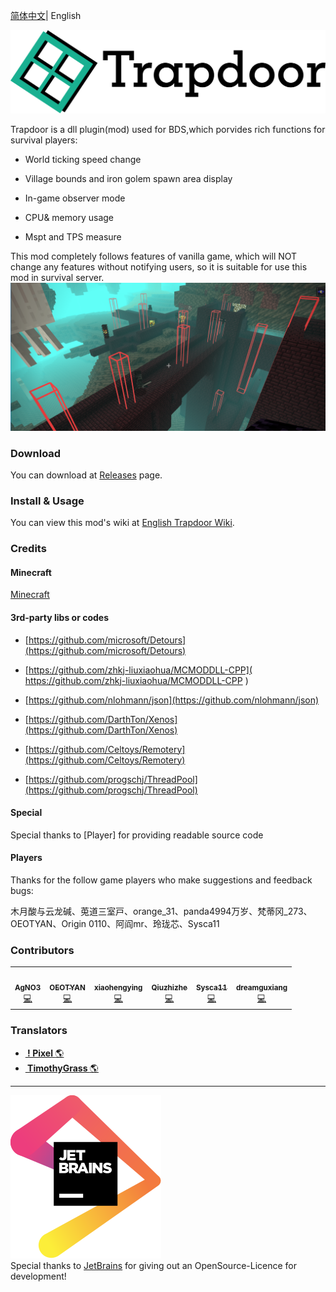 

[简体中文](README_zh.md)| English 
<br>

![title-banner](./img/logo.svg)


Trapdoor is a dll plugin(mod) used for BDS,which porvides rich functions for survival players:
- World ticking speed change

- Village bounds and iron golem spawn area display

- In-game observer mode

- CPU& memory usage

- Mspt and TPS measure

This mod completely follows features of vanilla game, which will NOT change any features without notifying users, so it is suitable for use this mod in survival server.
  ![screenshot](./img/sc.png)


### Download

You can download at  [Releases](https://github.com/hhhxiao/TrapDoor/releases) page.

### Install & Usage
You can view this mod's wiki at  [English Trapdoor Wiki](https://github.com/hhhxiao/TrapDoor/wiki/Home-en-US).

### Credits

#### Minecraft

[Minecraft](https://www.minecraft.net/zh-hans)

#### 3rd-party libs or codes

- [https://github.com/microsoft/Detours](https://github.com/microsoft/Detours)

- [https://github.com/zhkj-liuxiaohua/MCMODDLL-CPP]( https://github.com/zhkj-liuxiaohua/MCMODDLL-CPP )

- [https://github.com/nlohmann/json](https://github.com/nlohmann/json)

- [https://github.com/DarthTon/Xenos](https://github.com/DarthTon/Xenos)

- [https://github.com/Celtoys/Remotery](https://github.com/Celtoys/Remotery)

- [https://github.com/progschj/ThreadPool](https://github.com/progschj/ThreadPool)

#### Special

Special thanks to [Player] for providing readable source code

#### Players

Thanks for the follow game players who make suggestions and feedback bugs:

木月酸与云龙碱、莵道三室戸、orange_31、panda4994万岁、梵蒂冈_273、OEOTYAN、Origin 0110、阿阎mr、玲珑芯、Sysca11

### Contributors
<table frame=void>
  <tr>
    <td align="center"><a href="https://github.com/hhhxiao"><img src="https://avatars0.githubusercontent.com/u/33011851?v=4?s=100" width="60px;" alt=""/><br /><sub><b>AgNO3</b></sub></a><br /><a href="https://github.com/hhhxiao/TrapDoor/commits?author=hhhxiao" title="Code">💻</a></td>
    <td align="center"><a href="https://github.com/OEOTYAN"><img src="https://avatars2.githubusercontent.com/u/58554322?v=4?s=100" width="60px;" alt=""/><br /><sub><b>OEOTYAN</b></sub></a><br /><a href="https://github.com/hhhxiao/TrapDoor/commits?author=OEOTYAN" title="Code">💻</a></td>
    <td align="center"><a href="https://github.com/xiaohengying"><img src="https://avatars2.githubusercontent.com/u/44132837?v=4?s=100" width="60px;" alt=""/><br /><sub><b>xiaohengying</b></sub></a><br /><a href="https://github.com/hhhxiao/TrapDoor/commits?author=xiaohengying" title="Code">💻</a></td>
    <td align="center"><a href="https://github.com/quizhizhe"><img src="https://avatars1.githubusercontent.com/u/42761326?v=4?s=100" width="60px;" alt=""/><br /><sub><b>Qiuzhizhe</b></sub></a><br /><a href="https://github.com/hhhxiao/TrapDoor/commits?author=quizhizhe" title="Code">💻</a></td>
    <td align="center"><a href="https://github.com/Sysca11"><img src="https://avatars.githubusercontent.com/u/46832985?s=96&v=4" width="60px;" alt=""/><br /><sub><b>Sysca11</b></sub></a><br /><a href="https://github.com/hhhxiao/TrapDoor/commits?author=Sysca11" title="Code">💻</a></td>
     <td align="center"><a href="https://github.com/dreamguxiang"><img src="https://avatars.githubusercontent.com/u/62042544?s=96&v=4" width="60px;" alt=""/><br /><sub><b>dreamguxiang</b></sub></a><br /><a href="https://github.com/hhhxiao/TrapDoor/commits?author=dreamguxiang" title="Code">💻</a></td>
    
  </tr>
</table>





### Translators

- <a href="https://github.com/0x506978656c"><img src="https://avatars.githubusercontent.com/u/66031115?s=96&v=4" width="15px;" alt=""/><b> !
  Pixel </b></sub></a><a href="https://github.com/hhhxiao/TrapDoor/commits?author=0x506978656c" title="Code">🌎</a></td>
- <a href="https://github.com/TimothyGrass"><img src="https://avatars.githubusercontent.com/u/77906640?s=96&v=4" width="15px;" alt=""/><b>
  TimothyGrass </b></sub></a><a href="#" title="Code">🌎</a></td>

---

![JetBrainsLogo](./img/jetbrains.svg)<br>
Special thanks to [JetBrains](https://www.jetbrains.com/?from=BlueMap) for giving out an OpenSource-Licence for development!

